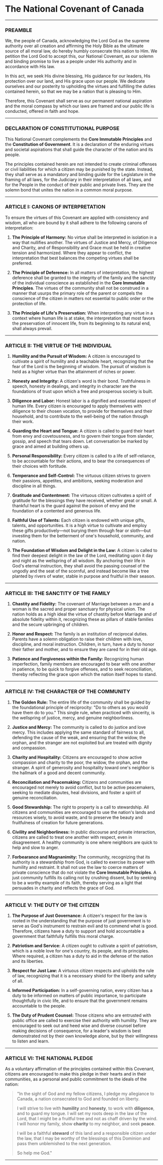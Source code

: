 # The National Covenant of Canada

---

### PREAMBLE

We, the people of Canada, acknowledging the Lord God as the supreme authority over all creation and affirming the Holy Bible as the ultimate source of all moral law, do hereby humbly consecrate this nation to Him. We petition the Lord God to accept this, our National Covenant, as our solemn and binding promise to live as a people under His authority and in accordance with His law.

In this act, we seek His divine blessing, His guidance for our leaders, His protection over our land, and His grace upon our people. We dedicate ourselves and our posterity to upholding the virtues and fulfilling the duties contained herein, so that we may be a nation that is pleasing to Him.

Therefore, this Covenant shall serve as our permanent national aspiration and the moral compass by which our laws are framed and our public life is conducted, offered in faith and hope.

---

### DECLARATION OF CONSTITUTIONAL PURPOSE

This National Covenant complements the **Core Immutable Principles** and the **Constitution of Government**. It is a declaration of the enduring virtues and societal aspirations that shall guide the character of the nation and its people.

The principles contained herein are not intended to create criminal offenses or civil liabilities for which a citizen may be punished by the state. Instead, they shall serve as a mandatory and binding guide for the Legislature in the framing of all laws, for the Judiciary in their interpretation of all laws, and for the People in the conduct of their public and private lives. They are the solemn bond that unites the nation in a common moral purpose.

---

### ARTICLE I: CANONS OF INTERPRETATION

To ensure the virtues of this Covenant are applied with consistency and wisdom, all who are bound by it shall adhere to the following canons of interpretation:

1.  **The Principle of Harmony:** No virtue shall be interpreted in isolation in a way that nullifies another. The virtues of Justice and Mercy, of Diligence and Charity, and of Responsibility and Grace must be held in creative tension and harmonized. Where they appear to conflict, the interpretation that best balances the competing virtues shall be preferred.

2.  **The Principle of Deference:** In all matters of interpretation, the highest deference shall be granted to the integrity of the family and the sanctity of the individual conscience as established in the **Core Immutable Principles**. The virtues of the community shall not be construed in a manner that usurps the primary role of the parent or compels the conscience of the citizen in matters not essential to public order or the protection of life.

3.  **The Principle of Life's Preservation:** When interpreting any virtue in a context where human life is at stake, the interpretation that most favors the preservation of innocent life, from its beginning to its natural end, shall always prevail.

---

### ARTICLE II: THE VIRTUE OF THE INDIVIDUAL

1.  **Humility and the Pursuit of Wisdom:** A citizen is encouraged to cultivate a spirit of humility and a teachable heart, recognizing that the fear of the Lord is the beginning of wisdom. The pursuit of wisdom is held as a higher virtue than the attainment of riches or power.

2.  **Honesty and Integrity:** A citizen's word is their bond. Truthfulness in speech, honesty in dealings, and integrity in character are the foundations of trust upon which a free and prosperous society is built.

3.  **Diligence and Labor:** Honest labor is a dignified and essential aspect of human life. Every citizen is encouraged to apply themselves with diligence to their chosen vocation, to provide for themselves and their household, and to contribute to the well-being of the nation through their work.

4.  **Guarding the Heart and Tongue:** A citizen is called to guard their heart from envy and covetousness, and to govern their tongue from slander, gossip, and speech that tears down. Let conversation be marked by grace and aimed at building others up.

5.  **Personal Responsibility:** Every citizen is called to a life of self-reliance, to be accountable for their actions, and to bear the consequences of their choices with fortitude.

6.  **Temperance and Self-Control:** The virtuous citizen strives to govern their passions, appetites, and ambitions, seeking moderation and discipline in all things.

7.  **Gratitude and Contentment:** The virtuous citizen cultivates a spirit of gratitude for the blessings they have received, whether great or small. A thankful heart is the guard against the poison of envy and the foundation of a contented and generous life.

8.  **Faithful Use of Talents:** Each citizen is endowed with unique gifts, talents, and opportunities. It is a high virtue to cultivate and employ these gifts productively—not burying them through fear or sloth—but investing them for the betterment of one's household, community, and nation.

9. **The Foundation of Wisdom and Delight in the Law:** A citizen is called to find their deepest delight in the law of the Lord, meditating upon it day and night as the wellspring of all wisdom. By anchoring their life in God's eternal instruction, they shall avoid the passing counsel of the ungodly and the seat of the scornful, and instead become like a tree planted by rivers of water, stable in purpose and fruitful in their season.

---

### ARTICLE III: THE SANCTITY OF THE FAMILY

1.  **Chastity and Fidelity:** The covenant of Marriage between a man and a woman is the sacred and proper sanctuary for physical union. The nation holds as a high ideal the virtue of chastity before Marriage and of absolute fidelity within it, recognizing these as pillars of stable families and the secure upbringing of children.

2.  **Honor and Respect:** The family is an institution of reciprocal duties. Parents have a solemn obligation to raise their children with love, discipline, and moral instruction. Children, in turn, have a duty to honor their father and mother, and to ensure they are cared for in their old age.

3.  **Patience and Forgiveness within the Family:** Recognizing human imperfection, family members are encouraged to bear with one another in patience, to be quick to forgive offenses, and to seek reconciliation, thereby reflecting the grace upon which the nation itself hopes to stand.

---

### ARTICLE IV: THE CHARACTER OF THE COMMUNITY

1.  **The Golden Rule:** The entire life of the community shall be guided by the foundational principle of reciprocity: "Do to others as you would have them do to you." This single rule, when practiced with sincerity, is the wellspring of justice, mercy, and genuine neighborliness.

2.  **Justice and Mercy:** The community is called to do justice and love mercy. This includes applying the same standard of fairness to all, defending the cause of the weak, and ensuring that the widow, the orphan, and the stranger are not exploited but are treated with dignity and compassion.

3.  **Charity and Hospitality:** Citizens are encouraged to show active compassion and charity to the poor, the widow, the orphan, and the stranger. A spirit of generosity and hospitality toward one's neighbor is the hallmark of a good and decent community.

4.  **Reconciliation and Peacemaking:** Citizens and communities are encouraged not merely to avoid conflict, but to be active peacemakers, seeking to mediate disputes, heal divisions, and foster a spirit of genuine reconciliation.

5.  **Good Stewardship:** The right to property is a call to stewardship. All citizens and communities are encouraged to use the nation's lands and resources wisely, to avoid waste, and to preserve the beauty and fruitfulness of creation for future generations.

6.  **Civility and Neighborliness:** In public discourse and private interaction, citizens are called to treat one another with respect, even in disagreement. A healthy community is one where neighbors are quick to help and slow to anger.

7.  **Forbearance and Magnanimity:** The community, recognizing that its authority is a stewardship from God, is called to exercise its power with humility and restraint. It shall not use the law to coerce matters of private conscience that do not violate the **Core Immutable Principles**. A just community fulfills its calling not by crushing dissent, but by seeking to be a worthy example of its faith, thereby serving as a light that persuades in charity and reflects the grace of God.

---

### ARTICLE V: THE DUTY OF THE CITIZEN

1.  **The Purpose of Just Governance:** A citizen's respect for the law is rooted in the understanding that the purpose of just government is to serve as God's instrument to restrain evil and to commend what is good. Therefore, citizens have a duty to support and hold accountable a government that faithfully fulfills this moral charge.

2.  **Patriotism and Service:** A citizen ought to cultivate a spirit of patriotism, which is a noble love for one's country, its people, and its principles. Where required, a citizen has a duty to aid in the defense of the nation and its liberties.

3.  **Respect for Just Law:** A virtuous citizen respects and upholds the rule of law, recognizing that it is a necessary shield for the liberty and safety of all.

4.  **Informed Participation:** In a self-governing nation, every citizen has a duty to be informed on matters of public importance, to participate thoughtfully in civic life, and to ensure that the government remains accountable to the people.

5.  **The Duty of Prudent Counsel:** Those citizens who are entrusted with public office are called to exercise their authority with humility. They are encouraged to seek out and heed wise and diverse counsel before making decisions of consequence, for a leader's wisdom is best demonstrated not by their own knowledge alone, but by their willingness to listen and learn.

---

### ARTICLE VI: THE NATIONAL PLEDGE

As a voluntary affirmation of the principles contained within this Covenant, citizens are encouraged to make this pledge in their hearts and in their communities, as a personal and public commitment to the ideals of the nation:

> "In the sight of God and my fellow citizens,
> I pledge my allegiance to Canada,
> a nation consecrated to God and founded on liberty.
>
> I will strive to live with **humility** and **honesty**,
> to work with **diligence**, and to guard my tongue.
> I will set my roots deep in the law of the Lord, that I might be a fruitful tree and not as chaff driven by the wind.
> I will honor my family, show **charity** to my neighbor, and seek **peace**.
>
> I will be a faithful **steward** of this land
> and a responsible citizen under the law,
> that I may be worthy of the blessings of this Dominion
> and pass them unblemished to the next generation.
>
> So help me God."

---